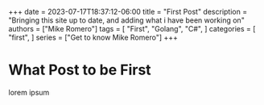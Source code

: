 +++ 
date = 2023-07-17T18:37:12-06:00
title = "First Post"
description = "Bringing this site up to date, and adding what i have been working on"
authors = ["Mike Romero"]
tags = [
    "First",
    "Golang",
    "C#",
    ]
categories = [
    "first",
    ]
series = ["Get to know Mike Romero"]
+++

# What Post to be First
lorem ipsum
